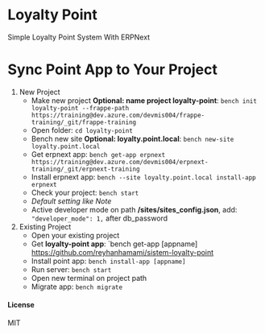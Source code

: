 
# Loyalty Point
Simple Loyalty Point System With ERPNext

# Sync Point App to Your Project
1. New Project
    * Make new project **Optional: name project loyalty-point**: `bench init loyalty-point --frappe-path https://training@dev.azure.com/devmis004/frappe-training/_git/frappe-training`
    * Open folder: `cd loyalty-point`
    * Bench new site **Optional: loyalty.point.local**: `bench new-site loyalty.point.local`
    * Get erpnext app: `bench get-app erpnext https://training@dev.azure.com/devmis004/erpnext-training/_git/erpnext-training`
    * Install erpnext app: `bench --site loyalty.point.local install-app erpnext`
    * Check your project: `bench start`
    * *Default setting like Note*
    * Active developer mode on path **/sites/sites_config.json**, add: `"developer_mode": 1,` after db_password
2. Existing Project
    * Open your existing project 
    * Get **loyalty-point app**: `bench get-app [appname] https://github.com/reyhanhamami/sistem-loyalty-point
    * Install point app: `bench install-app [appname]`
    * Run server: `bench start`
    * Open new terminal on project path
    * Migrate app: `bench migrate`

#### License

MIT


